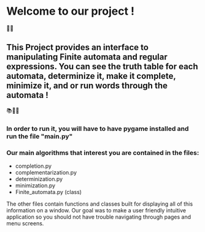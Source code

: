 # Welcome to our project !

📝🔢

## This Project provides an interface to manipulating Finite automata and regular expressions. You can see the truth table for each automata, determinize it, make it complete, minimize it, and or run words through the automata !

📚📝🔢







### In order to run it, you will have to have pygame installed and run the file "main.py"

### Our main algorithms that interest you are contained in the files:
- completion.py
- complementarization.py
- determinization.py
- minimization.py
- Finite_automata.py (class)

The other files contain functions and classes built for displaying all of this information on a window.
Our goal was to make a user friendly intuitive application so you should not have trouble navigating through pages
and menu screens.
